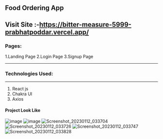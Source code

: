 ## Food Ordering App

## Visit Site :-https://bitter-measure-5999-prabhatpoddar.vercel.app/

### Pages:

1.Landing Page
2.Login Page
3.Signup Page

---

### Technologies Used:

---

1. React js
2. Chakra UI
3. Axios


#### Project Look Like 
![image](https://user-images.githubusercontent.com/98205449/212038669-9f07b19a-3c24-4bfc-bbd7-3edf85322393.png)
![image](https://user-images.githubusercontent.com/98205449/212039838-1c351472-a994-40bd-aadd-d55dfc30280d.png)
![Screenshot_20230112_033704](https://user-images.githubusercontent.com/98205449/212040226-3c5fa42b-9df9-430c-9329-ad5ce48bbadb.png)
![Screenshot_20230112_033726](https://user-images.githubusercontent.com/98205449/212040253-8e35bfb4-f917-4cd9-bc4f-f414d48cddad.png)
![Screenshot_20230112_033747](https://user-images.githubusercontent.com/98205449/212040314-66967d7e-30bb-43eb-bce9-61916c3f14e7.png)
![Screenshot_20230112_033828](https://user-images.githubusercontent.com/98205449/212040335-66fb5165-bcc4-4367-adc2-728844c08848.png)
